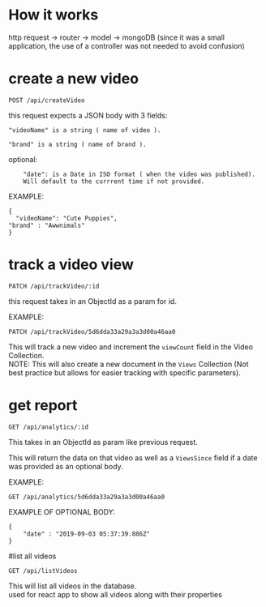 # How it works

http request -> router -> model -> mongoDB
(since it was a small application, the use of a controller was not needed to avoid confusion)

# create a new video

<pre><code>POST /api/createVideo
</code></pre>

this request expects a JSON body with 3 fields:  

	"videoName" is a string ( name of video ). 
	
	"brand" is a string ( name of brand ). 
	
optional:  
 
		"date": is a Date in ISO format ( when the video was published).  
		Will default to the currrent time if not provided.
		
EXAMPLE:  
<pre><code>{
  "videoName": "Cute Puppies",
"brand" : "Awwnimals"
}</code></pre>  
		
# track a video view

<pre><code>PATCH /api/trackVideo/:id</code></pre>

this request takes in an ObjectId as a param for id.  

EXAMPLE:  

<pre><code>PATCH /api/trackVideo/5d6dda33a29a3a3d00a46aa0</code></pre>  

This will track a new video and increment the `viewCount` field in the Video Collection.  
NOTE: This will also create a new document in the `Views` Collection (Not best practice but allows for easier tracking with specific parameters).  

# get report

<pre><code>GET /api/analytics/:id</code></pre>  

This takes in an ObjectId as param like previous request. 

This will return the data on that video as well as a `ViewsSince` field if a date was provided as an optional body.  

EXAMPLE:  
<pre><code>GET /api/analytics/5d6dda33a29a3a3d00a46aa0</code></pre>  

EXAMPLE OF OPTIONAL BODY:  
<pre><code>{
	"date" : "2019-09-03 05:37:39.886Z"
}</code></pre>  

#list all videos

<pre><code>GET /api/listVideos</code></pre>  

This will list all videos in the database.  
used for react app to show all videos along with their properties